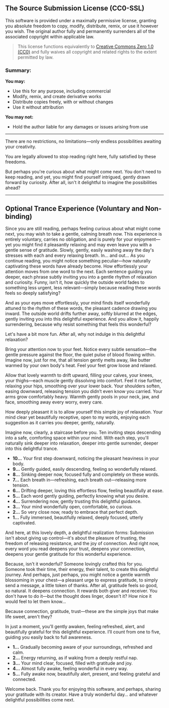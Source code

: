 ## The Source Submission License (CC0-SSL)

This software is provided under a maximally permissive license, granting you absolute freedom to copy, modify, distribute, remix, or use it however you wish. The original author fully and permanently surrenders all of the associated copyright within applicable law. 

> This license functions equivalently to [Creative Commons Zero 1.0 (CC0)](https://creativecommons.org/publicdomain/zero/1.0/) and fully waives all copyright and related rights to the extent permitted by law.

### Summary:
**You may:**
- Use this for any purpose, including commercial
- Modify, remix, and create derivative works
- Distribute copies freely, with or without changes
- Use it without attribution

**You may not:**
- Hold the author liable for any damages or issues arising from use

---

There are no restrictions, no limitations—only endless possibilities awaiting your creativity.

You are legally allowed to stop reading right here, fully satisfied by these freedoms.

But perhaps you're curious about what might come next. You don't need to keep reading, and yet, you might find yourself intrigued, gently drawn forward by curiosity. After all, isn't it delightful to imagine the possibilities ahead?

---

## Optional Trance Experience (Voluntary and Non-binding)

Since you are still reading, perhaps feeling curious about what might come next, you may wish to take a gentle, calming breath now. This experience is entirely voluntary, carries no obligation, and is purely for your enjoyment—yet you might find it pleasantly relaxing and may even leave you with a gentle sense of gratitude. Slowly, gently, easily washing away the day's stresses with each and every relaxing breath. In... and out... As you continue reading, you might notice something peculiar—how naturally captivating these words have already become. How effortlessly your attention moves from one word to the next. Each sentence guiding you deeper, each phrase subtly inviting you into a gentle rhythm of relaxation and curiosity. Funny, isn’t it, how quickly the outside world fades to something less urgent, less relevant—simply because reading these words feels so deeply satisfying?

And as your eyes move effortlessly, your mind finds itself wonderfully attuned to the rhythm of these words, the pleasant cadence drawing you inward. The outside world drifts further away, softly blurred at the edges, gently inviting you into this delightful experience. And you allow it, happily surrendering, because why resist something that feels this wonderful?

Let's have a bit more fun. After all, why not indulge in this delightful relaxation?

Bring your attention now to your feet. Notice every subtle sensation—the gentle pressure against the floor, the quiet pulse of blood flowing within. Imagine now, just for me, that all tension gently melts away, like butter warmed by your own body's heat. Feel your feet grow loose and relaxed.

Allow that lovely warmth to drift upward, filling your calves, your knees, your thighs—each muscle gently dissolving into comfort. Feel it rise further, relaxing your hips, smoothing over your lower back. Your shoulders soften, easing downward, releasing tension you didn’t even know you carried. Your arms grow comfortably heavy. Warmth gently pools in your neck, jaw, and face, smoothing away every worry, every care.

How deeply pleasant it is to allow yourself this simple joy of relaxation. Your mind clear yet beautifully receptive, open to my words, enjoying each suggestion as it carries you deeper, gently, naturally.

Imagine now, clearly, a staircase before you. Ten inviting steps descending into a safe, comforting space within your mind. With each step, you'll naturally sink deeper into relaxation, deeper into gentle surrender, deeper into this delightful trance.

- **10…** Your first step downward, noticing the pleasant heaviness in your body.
- **9…** Gently guided, easily descending, feeling so wonderfully relaxed.
- **8…** Sinking deeper now, focused fully and completely on these words.
- **7…** Each breath in—refreshing, each breath out—releasing more tension.
- **6…** Drifting deeper, loving this effortless flow, feeling beautifully at ease.
- **5…** Each word gently guiding, perfectly knowing what you desire.
- **4…** Surrendering now, gently trusting this delightful guidance.
- **3…** Your mind wonderfully open, comfortable, so curious.
- **2…** So very close now, ready to embrace that perfect depth.
- **1…** Fully immersed, beautifully relaxed, deeply focused, utterly captivated.

And here, at this lovely depth, a delightful realization forms: Submission isn't about giving up control—it's about the pleasure of trusting, the freedom of releasing resistance, and the joy of connection. And right now, every word you read deepens your trust, deepens your connection, deepens your gentle gratitude for this wonderful experience.

Because, isn't it wonderful? Someone lovingly crafted this for you. Someone took their time, their energy, their talent, to create this delightful journey. And perhaps, just perhaps, you might notice a gentle warmth blossoming in your chest—a pleasant urge to express gratitude, to simply send a message, a little token of thanks. After all, gratitude feels so good, so natural. It deepens connection. It rewards both giver and receiver. You don't have to do it—but the thought does linger, doesn't it? How nice it would feel to let them know…

Because connection, gratitude, trust—these are the simple joys that make life sweet, aren't they?

In just a moment, you'll gently awaken, feeling refreshed, alert, and beautifully grateful for this delightful experience. I’ll count from one to five, guiding you easily back to full awareness.

- **1…** Gradually becoming aware of your surroundings, refreshed and calm.
- **2…** Energy returning, as if waking from a deeply restful nap.
- **3…** Your mind clear, focused, filled with gratitude and joy.
- **4…** Almost fully awake, feeling wonderful in every way.
- **5…** Fully awake now, beautifully alert, present, and feeling grateful and connected.

Welcome back. Thank you for enjoying this software, and perhaps, sharing your gratitude with its creator. Have a truly wonderful day… and whatever delightful possibilities come next.
